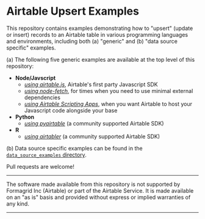 # Airtable Upsert Examples

This repository contains examples demonstrating how to "upsert" (update or insert) records to an Airtable table in various programming languages and environments, including both (a) "generic" and (b) "data source specific" examples.

(a) The following five generic examples are available at the top level of this repository:
- **Node/Javscript**
  - [*using airtable.js*](javascript/using_airtable.js/), Airtable's first party Javascript SDK
  - [*using node-fetch*](javascript/using_node-fetch/), for times when you need to use minimal external dependencies
  - [*using Airtable Scripting Apps*](javascript/using_airtable-scripting/), when you want Airtable to host your Javascript code alongside your base
- **Python**
  - [*using pyairtable*](python/using_pyairtable/) (a community supported Airtable SDK)
- **R**
  - [*using airtabler*](r/using_airtabler/) (a community supported Airtable SDK)

(b) Data source specific examples can be found in the [`data_source_examples` directory](data_source_examples/).

Pull requests are welcome! 

---

The software made available from this repository is not supported by Formagrid Inc (Airtable) or part of the Airtable Service. It is made available on an "as is" basis and provided without express or implied warranties of any kind.

---

